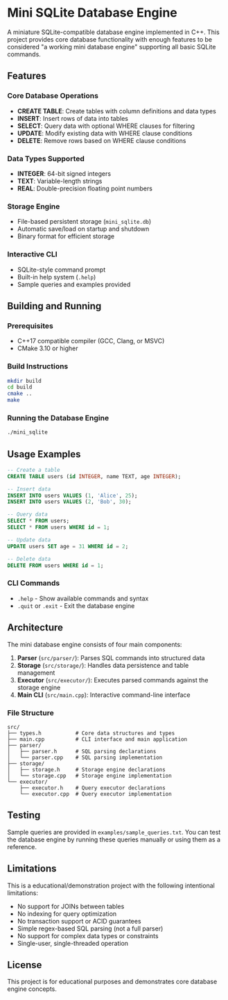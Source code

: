 # Mini SQLite Database Engine

A miniature SQLite-compatible database engine implemented in C++. This project provides core database functionality with enough features to be considered "a working mini database engine" supporting all basic SQLite commands.

## Features

### Core Database Operations
- **CREATE TABLE**: Create tables with column definitions and data types
- **INSERT**: Insert rows of data into tables  
- **SELECT**: Query data with optional WHERE clauses for filtering
- **UPDATE**: Modify existing data with WHERE clause conditions
- **DELETE**: Remove rows based on WHERE clause conditions

### Data Types Supported
- **INTEGER**: 64-bit signed integers
- **TEXT**: Variable-length strings
- **REAL**: Double-precision floating point numbers

### Storage Engine
- File-based persistent storage (`mini_sqlite.db`)
- Automatic save/load on startup and shutdown
- Binary format for efficient storage

### Interactive CLI
- SQLite-style command prompt
- Built-in help system (`.help`)
- Sample queries and examples provided

## Building and Running

### Prerequisites
- C++17 compatible compiler (GCC, Clang, or MSVC)
- CMake 3.10 or higher

### Build Instructions
```bash
mkdir build
cd build
cmake ..
make
```

### Running the Database Engine
```bash
./mini_sqlite
```

## Usage Examples

```sql
-- Create a table
CREATE TABLE users (id INTEGER, name TEXT, age INTEGER);

-- Insert data
INSERT INTO users VALUES (1, 'Alice', 25);
INSERT INTO users VALUES (2, 'Bob', 30);

-- Query data
SELECT * FROM users;
SELECT * FROM users WHERE id = 1;

-- Update data  
UPDATE users SET age = 31 WHERE id = 2;

-- Delete data
DELETE FROM users WHERE id = 1;
```

### CLI Commands
- `.help` - Show available commands and syntax
- `.quit` or `.exit` - Exit the database engine

## Architecture

The mini database engine consists of four main components:

1. **Parser** (`src/parser/`): Parses SQL commands into structured data
2. **Storage** (`src/storage/`): Handles data persistence and table management  
3. **Executor** (`src/executor/`): Executes parsed commands against the storage engine
4. **Main CLI** (`src/main.cpp`): Interactive command-line interface

### File Structure
```
src/
├── types.h           # Core data structures and types
├── main.cpp          # CLI interface and main application
├── parser/
│   ├── parser.h      # SQL parsing declarations
│   └── parser.cpp    # SQL parsing implementation
├── storage/  
│   ├── storage.h     # Storage engine declarations
│   └── storage.cpp   # Storage engine implementation
└── executor/
    ├── executor.h    # Query executor declarations  
    └── executor.cpp  # Query executor implementation
```

## Testing

Sample queries are provided in `examples/sample_queries.txt`. You can test the database engine by running these queries manually or using them as a reference.

## Limitations

This is a educational/demonstration project with the following intentional limitations:
- No support for JOINs between tables
- No indexing for query optimization  
- No transaction support or ACID guarantees
- Simple regex-based SQL parsing (not a full parser)
- No support for complex data types or constraints
- Single-user, single-threaded operation

## License

This project is for educational purposes and demonstrates core database engine concepts.